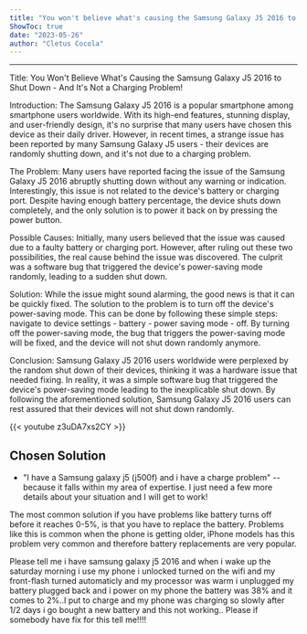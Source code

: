 ```yaml
---
title: "You won't believe what's causing the Samsung Galaxy J5 2016 to shut down - and it's not a charging problem!"
ShowToc: true 
date: "2023-05-26"
author: "Cletus Cocola"
---
```

*****
Title: You Won't Believe What's Causing the Samsung Galaxy J5 2016 to Shut Down - And It's Not a Charging Problem!

Introduction:
The Samsung Galaxy J5 2016 is a popular smartphone among smartphone users worldwide. With its high-end features, stunning display, and user-friendly design, it's no surprise that many users have chosen this device as their daily driver. However, in recent times, a strange issue has been reported by many Samsung Galaxy J5 users - their devices are randomly shutting down, and it's not due to a charging problem.

The Problem:
Many users have reported facing the issue of the Samsung Galaxy J5 2016 abruptly shutting down without any warning or indication. Interestingly, this issue is not related to the device's battery or charging port. Despite having enough battery percentage, the device shuts down completely, and the only solution is to power it back on by pressing the power button.

Possible Causes:
Initially, many users believed that the issue was caused due to a faulty battery or charging port. However, after ruling out these two possibilities, the real cause behind the issue was discovered. The culprit was a software bug that triggered the device's power-saving mode randomly, leading to a sudden shut down.

Solution:
While the issue might sound alarming, the good news is that it can be quickly fixed. The solution to the problem is to turn off the device's power-saving mode. This can be done by following these simple steps: navigate to device settings - battery - power saving mode - off. By turning off the power-saving mode, the bug that triggers the power-saving mode will be fixed, and the device will not shut down randomly anymore.

Conclusion:
Samsung Galaxy J5 2016 users worldwide were perplexed by the random shut down of their devices, thinking it was a hardware issue that needed fixing. In reality, it was a simple software bug that triggered the device's power-saving mode leading to the inexplicable shut down. By following the aforementioned solution, Samsung Galaxy J5 2016 users can rest assured that their devices will not shut down randomly.

{{< youtube z3uDA7xs2CY >}} 



## Chosen Solution
 - "I have a Samsung galaxy j5 (j500f) and i have a charge problem" -- because it falls within my area of expertise. I just need a few more details about your situation and I will get to work!

 The most common solution if you have problems like battery turns off before it reaches 0-5%, is that you have to replace the battery.  Problems like this is common when the phone is getting older, iPhone models has this problem very common and therefore battery replacements are very popular.

 Please tell me i have samsung galaxy j5 2016 and when i wake up the saturday morning i use my phone i unlocked turned on the wifi and my front-flash turned automaticly and my processor was warm i unplugged my battery plugged back and i power on my phone the battery was 38%  and it comes to 2%..I put to charge and my phone was charging so slowly after 1/2 days i go bought a new battery and this not working.. Please if somebody have fix for this tell me!!!!




